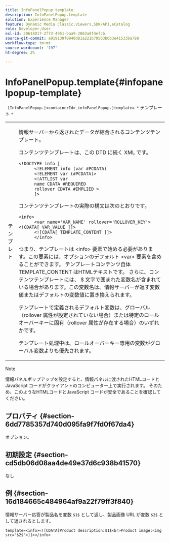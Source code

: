 ```yaml
---
title: InfoPanelPopup.template
description: InfoPanelPopup.template
solution: Experience Manager
feature: Dynamic Media Classic,Viewers,SDK/API,eCatalog
role: Developer,User
exl-id: 20618017-2f73-4951-baa9-2063a0f4efcb
source-git-commit: a919130f0940d81a221b79563b6b3e41533ba788
workflow-type: tm+mt
source-wordcount: '197'
ht-degree: 2%

---
```


# InfoPanelPopup.template{#infopanelpopup-template}

` [InfoPanelPopup.|<containerId>_infoPanelPopup.]template= *` テンプレート `*`

<table id="table_A6B1B446A7AE4A4A8B552C07EC88E518"> 
 <tbody> 
  <tr> 
   <td> <p> テンプレ <span class="codeph"><span class="varname"> ト </span></span> </p> </td> 
   <td> <p>情報サーバーから返されたデータが結合されるコンテンツテンプレート。 </p> <p>コンテンツテンプレートは、この DTD に続く XML です。 </p> <p> <code>&lt;!DOCTYPE&nbsp;info&nbsp;[
      &lt;!ELEMENT&nbsp;info&nbsp;(var&nbsp;#PCDATA)
      &lt;!ELEMENT&nbsp;var&nbsp;(#PCDATA)&gt;
      &lt;!ATTLIST&nbsp;var&nbsp;
      name&nbsp;CDATA&nbsp;#REQUIRED
      rollover&nbsp;CDATA&nbsp;#IMPLIED&nbsp;&gt;
      ]&gt;</code> </p> <p>コンテンツテンプレートの実際の構文は次のとおりです。 </p> <p> <code>&lt;info&gt;
      &lt;var&nbsp;name='VAR_NAME'&nbsp;rollover='ROLLOVER_KEY'&gt;&lt;!CDATA[&nbsp;VAR_VALUE&nbsp;]]&gt;
      &lt;![CDATA[&nbsp;TEMPLATE_CONTENT&nbsp;]]&gt;
      &lt;/info&gt;</code> </p> <p>つまり、テンプレートは <span class="codeph"> &lt;info&gt;</span> 要素で始める必要があります。この要素には、オプションのデフォルト <span class="codeph"> &lt;var&gt;</span> 要素を含めることができます。 テンプレートコンテンツ自体 <span class="codeph">TEMPLATE_CONTENT</span> はHTMLテキストです。 さらに、コンテンツテンプレートには、<span class="codeph"> $</span> 文字で囲まれた変数名が含まれている場合があります。この変数名は、情報サーバーが返す変数値またはデフォルトの変数値に置き換えられます。 </p> <p>テンプレートで定義されるデフォルト変数は、グローバル（rollover 属性が設定されていない場合）または特定のロールオーバーキーに固有（rollover 属性が存在する場合）のいずれかです。 </p> <p>テンプレート処理中は、ロールオーバーキー専用の変数がグローバル変数よりも優先されます。 </p> </td> 
  </tr> 
 </tbody> 
</table>

>[!NOTE]
>
>情報パネルポップアップを設定すると、情報パネルに渡されたHTMLコードとJavaScript コードがクライアントのコンピューター上で実行されます。 そのため、このようなHTMLコードとJavaScript コードが安全であることを確認してください。

## プロパティ {#section-6dd7785357d740d095fa9f7fd0f67da4}

オプション。

## 初期設定 {#section-cd5db06d08aa4de49e37d6c938b41570}

なし

## 例 {#section-16d184665c484964af9a22f79ff3f840}

情報サーバー応答が製品名を変数 `$1$` として返し、製品画像 URL が変数 `$2$` として返されるとします。

`template=<info><![CDATA[Product description:$1$<br>Product image:<img src="$2$">]]></info>`
